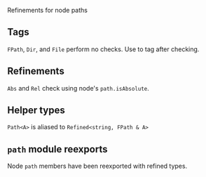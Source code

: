 Refinements for node paths

## Tags

`FPath`, `Dir`, and `File` perform no checks. Use to tag after checking.

## Refinements
`Abs` and `Rel` check using node's `path.isAbsolute`.

## Helper types

`Path<A>` is aliased to `Refined<string, FPath & A>`

## `path` module reexports

Node `path` members have been reexported with refined types.
